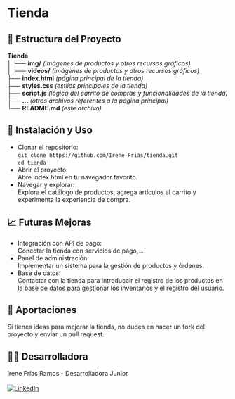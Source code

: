 # Tienda
## 📁 Estructura del Proyecto
**Tienda**
</br>
│  ├── **img/**              *(imágenes de productos y otros recursos gráficos)*
</br> 
│  ├── **videos/**           *(imágenes de productos y otros recursos gráficos)*
</br>
├── **index.html**          *(página principal de la tienda)*
</br>
├── **styles.css**          *(estilos principales de la tienda)*
</br>
├── **script.js**           *(lógica del carrito de compras y funcionalidades de la tienda)*
</br>
├── **...**                 *(otros archivos referentes a la página principal)*
</br>
└── **README.md**           *(este archivo)*

## 🚀 Instalación y Uso
- Clonar el repositorio:
  </br>
``` git clone https://github.com/Irene-Frias/tienda.git ```
  </br>
``` cd tienda ```
- Abrir el proyecto:
  </br>Abre index.html en tu navegador favorito.
- Navegar y explorar:
  </br> Explora el catálogo de productos, agrega artículos al carrito y experimenta la experiencia de compra.

## 📈 Futuras Mejoras
- Integración con API de pago:
  </br>Conectar la tienda con servicios de pago,...
- Panel de administración:
  </br>Implementar un sistema para la gestión de productos y órdenes.
- Base de datos:
  </br>Contactar con la tienda para introduccir el registro de los productos en la base de datos para gestionar los inventarios y el registro del usuario.

## 📝 Aportaciones
Si tienes ideas para mejorar la tienda, no dudes en hacer un fork del proyecto y enviar un pull request.

## 👩‍💻 Desarrolladora
Irene Frías Ramos - Desarrolladora Junior
<br> </br>
[![LinkedIn](https://img.shields.io/badge/LinkedIn-0077B5?style=for-the-badge&logo=linkedin&logoColor=white)](https://www.linkedin.com/in/IreneFrías/)
